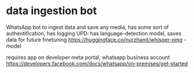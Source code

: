 # data ingestion bot
WhatsApp bot to ingest data and save any media, has some sort of authentification, has logging
UPD: has language-detection model, saves data for future finetuning
https://huggingface.co/nurzhanit/whisper-omg - model 


requires app on developer meta portal, whatsapp business account 
https://developers.facebook.com/docs/whatsapp/on-premises/get-started
